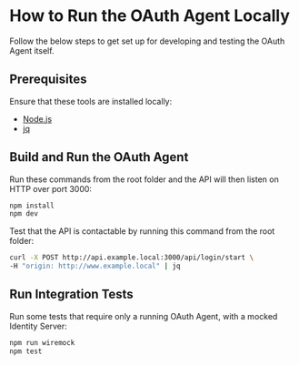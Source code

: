 # How to Run the OAuth Agent Locally

Follow the below steps to get set up for developing and testing the OAuth Agent itself.

## Prerequisites

Ensure that these tools are installed locally:

- [Node.js](https://nodejs.org/en/download/)
- [jq](https://stedolan.github.io/jq/download/)

## Build and Run the OAuth Agent

Run these commands from the root folder and the API will then listen on HTTP over port 3000:

```bash
npm install
npm dev
```

Test that the API is contactable by running this command from the root folder:

```bash
curl -X POST http://api.example.local:3000/api/login/start \
-H "origin: http://www.example.local" | jq
```

## Run Integration Tests

Run some tests that require only a running OAuth Agent, with a mocked Identity Server:

```bash
npm run wiremock
npm test
```
